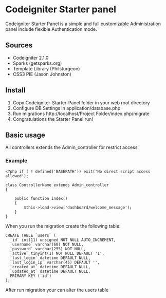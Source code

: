 # Codeigniter Starter panel

Codeigniter Starter Panel is a simple and full customizable Administration panel include flexible Authentication mode.

## Sources
* Codeigniter 2.1.0
* Sparks (getsparks.org)
* Template Library (Philsturgeon)
* CSS3 PIE (Jason Johnston)

## Install
1. Copy Codeigniter-Starter-Panel folder in your web root directory
2. Configure DB Settings in application/database.php
3. Run migrations http://localhost/Project Folder/index.php/migrate
4. Congratulations the Starter Panel run!

## Basic usage
All controllers extends the Admin_controller for restrict access.

### Example

    <?php if ( ! defined('BASEPATH')) exit('No direct script access allowed');

    class ControllerName extends Admin_controller
    {

        public function index()
        {
            $this->load->view('dashboard/welcome_message');
        }
    }
    
When you run the migration create the following table:

    CREATE TABLE `users` (
      `id` int(11) unsigned NOT NULL AUTO_INCREMENT,
      `username` varchar(60) NOT NULL,
      `password` varchar(255) NOT NULL,
      `active` tinyint(1) NOT NULL DEFAULT '1',
      `last_login` datetime DEFAULT NULL,
      `last_login_ip` varchar(45) DEFAULT '',
      `created_at` datetime DEFAULT NULL,
      `updated_at` datetime DEFAULT NULL,
      PRIMARY KEY (`id`)
    );
    
After run migration your can alter the users table